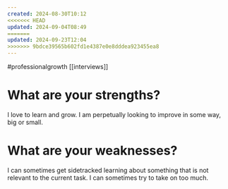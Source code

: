 ```yaml
---
created: 2024-08-30T10:12
<<<<<<< HEAD
updated: 2024-09-04T08:49
=======
updated: 2024-09-23T12:04
>>>>>>> 9bdce39565b602fd1e4387e0e8dddea923455ea8
---
```

#professionalgrowth
[[interviews]]

# What are your strengths?
I love to learn and grow. I am perpetually looking to improve in some way, big or small.
# What are your weaknesses? 
I can sometimes get sidetracked learning about something that is not relevant to the current task. I can sometimes try to take on too much. 